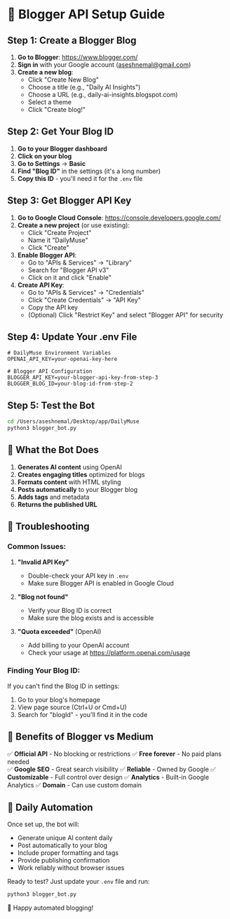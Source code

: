 # 🚀 Blogger API Setup Guide

## Step 1: Create a Blogger Blog

1. **Go to Blogger**: https://www.blogger.com/
2. **Sign in** with your Google account (aseshnemal@gmail.com)
3. **Create a new blog**:
   - Click "Create New Blog"
   - Choose a title (e.g., "Daily AI Insights")
   - Choose a URL (e.g., daily-ai-insights.blogspot.com)
   - Select a theme
   - Click "Create blog!"

## Step 2: Get Your Blog ID

1. **Go to your Blogger dashboard**
2. **Click on your blog**
3. **Go to Settings** → **Basic**
4. **Find "Blog ID"** in the settings (it's a long number)
5. **Copy this ID** - you'll need it for the `.env` file

## Step 3: Get Blogger API Key

1. **Go to Google Cloud Console**: https://console.developers.google.com/
2. **Create a new project** (or use existing):
   - Click "Create Project"
   - Name it "DailyMuse"
   - Click "Create"
3. **Enable Blogger API**:
   - Go to "APIs & Services" → "Library"
   - Search for "Blogger API v3"
   - Click on it and click "Enable"
4. **Create API Key**:
   - Go to "APIs & Services" → "Credentials"
   - Click "Create Credentials" → "API Key"
   - Copy the API key
   - (Optional) Click "Restrict Key" and select "Blogger API" for security

## Step 4: Update Your .env File

```env
# DailyMuse Environment Variables
OPENAI_API_KEY=your-openai-key-here

# Blogger API Configuration  
BLOGGER_API_KEY=your-blogger-api-key-from-step-3
BLOGGER_BLOG_ID=your-blog-id-from-step-2
```

## Step 5: Test the Bot

```bash
cd /Users/aseshnemal/Desktop/app/DailyMuse
python3 blogger_bot.py
```

## 🎯 What the Bot Does

1. **Generates AI content** using OpenAI
2. **Creates engaging titles** optimized for blogs
3. **Formats content** with HTML styling
4. **Posts automatically** to your Blogger blog
5. **Adds tags** and metadata
6. **Returns the published URL**

## 🔧 Troubleshooting

### Common Issues:

1. **"Invalid API Key"**
   - Double-check your API key in `.env`
   - Make sure Blogger API is enabled in Google Cloud

2. **"Blog not found"**
   - Verify your Blog ID is correct
   - Make sure the blog exists and is accessible

3. **"Quota exceeded"** (OpenAI)
   - Add billing to your OpenAI account
   - Check your usage at https://platform.openai.com/usage

### Finding Your Blog ID:
If you can't find the Blog ID in settings:
1. Go to your blog's homepage
2. View page source (Ctrl+U or Cmd+U)
3. Search for "blogId" - you'll find it in the code

## 🚀 Benefits of Blogger vs Medium

✅ **Official API** - No blocking or restrictions
✅ **Free forever** - No paid plans needed  
✅ **Google SEO** - Great search visibility
✅ **Reliable** - Owned by Google
✅ **Customizable** - Full control over design
✅ **Analytics** - Built-in Google Analytics
✅ **Domain** - Can use custom domain

## 📅 Daily Automation

Once set up, the bot will:
- Generate unique AI content daily
- Post automatically to your blog
- Include proper formatting and tags
- Provide publishing confirmation
- Work reliably without browser issues

Ready to test? Just update your `.env` file and run:
```bash
python3 blogger_bot.py
```

🎉 Happy automated blogging!
